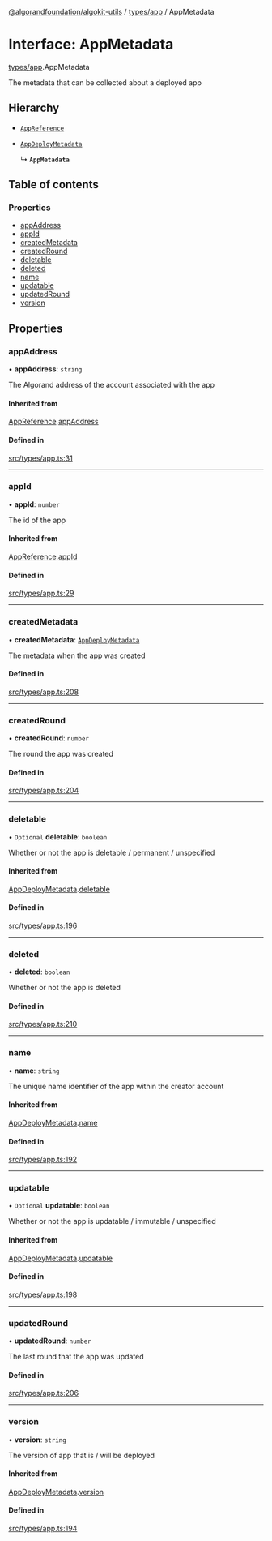 [@algorandfoundation/algokit-utils](../README.md) / [types/app](../modules/types_app.md) / AppMetadata

# Interface: AppMetadata

[types/app](../modules/types_app.md).AppMetadata

The metadata that can be collected about a deployed app

## Hierarchy

- [`AppReference`](types_app.AppReference.md)

- [`AppDeployMetadata`](types_app.AppDeployMetadata.md)

  ↳ **`AppMetadata`**

## Table of contents

### Properties

- [appAddress](types_app.AppMetadata.md#appaddress)
- [appId](types_app.AppMetadata.md#appid)
- [createdMetadata](types_app.AppMetadata.md#createdmetadata)
- [createdRound](types_app.AppMetadata.md#createdround)
- [deletable](types_app.AppMetadata.md#deletable)
- [deleted](types_app.AppMetadata.md#deleted)
- [name](types_app.AppMetadata.md#name)
- [updatable](types_app.AppMetadata.md#updatable)
- [updatedRound](types_app.AppMetadata.md#updatedround)
- [version](types_app.AppMetadata.md#version)

## Properties

### appAddress

• **appAddress**: `string`

The Algorand address of the account associated with the app

#### Inherited from

[AppReference](types_app.AppReference.md).[appAddress](types_app.AppReference.md#appaddress)

#### Defined in

[src/types/app.ts:31](https://github.com/algorandfoundation/algokit-utils-ts/blob/main/src/types/app.ts#L31)

___

### appId

• **appId**: `number`

The id of the app

#### Inherited from

[AppReference](types_app.AppReference.md).[appId](types_app.AppReference.md#appid)

#### Defined in

[src/types/app.ts:29](https://github.com/algorandfoundation/algokit-utils-ts/blob/main/src/types/app.ts#L29)

___

### createdMetadata

• **createdMetadata**: [`AppDeployMetadata`](types_app.AppDeployMetadata.md)

The metadata when the app was created

#### Defined in

[src/types/app.ts:208](https://github.com/algorandfoundation/algokit-utils-ts/blob/main/src/types/app.ts#L208)

___

### createdRound

• **createdRound**: `number`

The round the app was created

#### Defined in

[src/types/app.ts:204](https://github.com/algorandfoundation/algokit-utils-ts/blob/main/src/types/app.ts#L204)

___

### deletable

• `Optional` **deletable**: `boolean`

Whether or not the app is deletable / permanent / unspecified

#### Inherited from

[AppDeployMetadata](types_app.AppDeployMetadata.md).[deletable](types_app.AppDeployMetadata.md#deletable)

#### Defined in

[src/types/app.ts:196](https://github.com/algorandfoundation/algokit-utils-ts/blob/main/src/types/app.ts#L196)

___

### deleted

• **deleted**: `boolean`

Whether or not the app is deleted

#### Defined in

[src/types/app.ts:210](https://github.com/algorandfoundation/algokit-utils-ts/blob/main/src/types/app.ts#L210)

___

### name

• **name**: `string`

The unique name identifier of the app within the creator account

#### Inherited from

[AppDeployMetadata](types_app.AppDeployMetadata.md).[name](types_app.AppDeployMetadata.md#name)

#### Defined in

[src/types/app.ts:192](https://github.com/algorandfoundation/algokit-utils-ts/blob/main/src/types/app.ts#L192)

___

### updatable

• `Optional` **updatable**: `boolean`

Whether or not the app is updatable / immutable / unspecified

#### Inherited from

[AppDeployMetadata](types_app.AppDeployMetadata.md).[updatable](types_app.AppDeployMetadata.md#updatable)

#### Defined in

[src/types/app.ts:198](https://github.com/algorandfoundation/algokit-utils-ts/blob/main/src/types/app.ts#L198)

___

### updatedRound

• **updatedRound**: `number`

The last round that the app was updated

#### Defined in

[src/types/app.ts:206](https://github.com/algorandfoundation/algokit-utils-ts/blob/main/src/types/app.ts#L206)

___

### version

• **version**: `string`

The version of app that is / will be deployed

#### Inherited from

[AppDeployMetadata](types_app.AppDeployMetadata.md).[version](types_app.AppDeployMetadata.md#version)

#### Defined in

[src/types/app.ts:194](https://github.com/algorandfoundation/algokit-utils-ts/blob/main/src/types/app.ts#L194)
